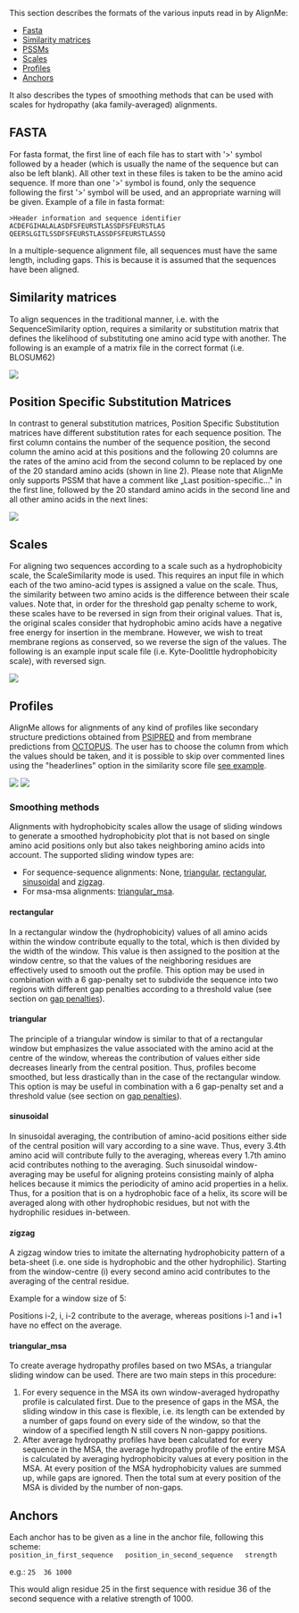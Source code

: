 This section describes the formats of the various inputs read in by AlignMe:
- [Fasta](#Fasta)
- [Similarity matrices](#Similarity-matrices) 
- [PSSMs](#Position-specific-substitution-matrices)
- [Scales](#Scales)
- [Profiles](#Profiles)  
- [Anchors](#Anchors)

It also describes the types of smoothing methods that can be used with scales for hydropathy (aka family-averaged) alignments. 

## FASTA

For fasta format, the first line of each file has to start with '>' symbol followed by a
header (which is usually the name of the sequence but can also be left
blank). All other text in these files is taken to be the amino acid
sequence. If more than one '>' symbol is found, only the sequence
following the first '>' symbol will be used, and an appropriate warning
will be given. Example of a file in fasta format:

```text
>Header information and sequence identifier
ACDEFGIHALALASDFSFEURSTLASSDFSFEURSTLAS  
QEERSLGITLSSDFSFEURSTLASSDFSFEURSTLASSQ
```

In a multiple-sequence alignment file, all sequences must have the same length, including gaps. This is because it is assumed that the sequences have been aligned.


## Similarity matrices

To align sequences in the traditional manner, i.e. with the
SequenceSimilarity option, requires a similarity or substitution matrix that defines the likelihood
of substituting one amino acid type with another. The following is an
example of a matrix file in the correct format (i.e. BLOSUM62)

![](media/blosum62.png)

## Position Specific Substitution Matrices

In contrast to general substitution matrices, Position Specific
Substitution matrices have different substitution rates for each
sequence position. The first column contains the number of the sequence
position, the second column the amino acid at this positions and the
following 20 columns are the rates of the amino acid from the second
column to be replaced by one of the 20 standard amino acids (shown in
line 2). Please note that AlignMe only supports PSSM that have a comment
like „Last position-specific\..." in the first line, followed by the 20
standard amino acids in the second line and all other amino acids in the
next lines:

![](media/pssm.png)

## Scales 

For aligning two sequences according to a scale such as a hydrophobicity
scale, the ScaleSimilarity mode is used. This requires an input file in
which each of the two amino-acid types is assigned a value on the scale.
Thus, the similarity between two amino acids is the difference between
their scale values. Note that, in order for the threshold gap penalty scheme to work, these scales have to be reversed in sign from their original values. That is, the original scales consider that hydrophobic amino acids have a negative free energy for insertion in the membrane. However, we wish to treat membrane regions as conserved, so we reverse the sign of the values. 
The following is an example input scale file (i.e. Kyte-Doolittle hydrophobicity scale), with reversed sign.

![](media/hf.png)

## Profiles

AlignMe allows for alignments of any kind of profiles like secondary
structure predictions obtained from [PSIPRED](http://bioinf.cs.ucl.ac.uk/psipred/) and from membrane
predictions from [OCTOPUS](https://octopus.cbr.su.se). The user has to choose the column from
which the values should be taken, and it is possible to skip over commented lines using the "headerlines" option in the similarity score file [see example](./Examples/prof-prof_example.md). 

![](media/ss2.png)
![](media/nnprf.png)

### Smoothing methods

Alignments with hydrophobicity scales allow the usage of sliding windows
to generate a smoothed hydrophobicity plot that is not based on
single amino acid positions only but also takes neighboring amino acids
into account. The supported sliding window types are: 
- For sequence-sequence alignments: None, [triangular](#triangular), [rectangular](#rectangular),
[sinusoidal](#sinusoidal) and [zigzag](#zigzag).
- For msa-msa alignments: [triangular_msa](#triangular_msa).

#### rectangular

In a rectangular window the (hydrophobicity) values of all amino acids
within the window contribute equally to the total, which is then divided
by the width of the window. This value is then assigned to the position
at the window centre, so that the values of the neighboring residues are
effectively used to smooth out the profile. This option may be used in
combination with a 6 gap-penalty set to subdivide the sequence into two
regions with different gap penalties according to a threshold value (see
section on [gap penalties](#Running.md)).

#### triangular

The principle of a triangular window is similar to that of a rectangular
window but emphasizes the value associated with the amino acid at the
centre of the window, whereas the contribution of values either side
decreases linearly from the central position. Thus, profiles become
smoothed, but less drastically than in the case of the rectangular
window. This option is may be useful in combination with a 6 gap-penalty
set and a threshold value (see section on [gap penalties](#Running.md)).

#### sinusoidal

In sinusoidal averaging, the contribution of amino-acid positions either
side of the central position will vary according to a sine wave. Thus,
every 3.4th amino acid will contribute fully to the averaging, whereas
every 1.7th amino acid contributes nothing to the averaging. Such
sinusoidal window-averaging may be useful for aligning proteins
consisting mainly of alpha helices because it mimics the periodicity of
amino acid properties in a helix. Thus, for a position that is on a
hydrophobic face of a helix, its score will be averaged along with other
hydrophobic residues, but not with the hydrophilic residues in-between.

#### zigzag

A zigzag window tries to imitate the alternating hydrophobicity pattern
of a beta-sheet (i.e. one side is hydrophobic and the other
hydrophilic). Starting from the window-centre (i) every second amino
acid contributes to the averaging of the central residue.

Example for a window size of 5:

Positions i-2, i, i-2 contribute to the average, whereas positions i-1
and i+1 have no effect on the average.

#### triangular_msa

To create average hydropathy profiles based on two MSAs, a triangular
sliding window can be used. There are two main steps in this procedure:
1. For every sequence in the MSA its own window-averaged hydropathy
profile is calculated first. Due to the presence of gaps in the MSA, the
sliding window in this case is flexible, i.e. its length can be extended
by a number of gaps found on every side of the window, so that the
window of a specified length N still covers N non-gappy positions.
2. After average hydropathy profiles have been calculated for every
sequence in the MSA, the average hydropathy profile of the entire MSA is
calculated by averaging hydrophobicity values at every position in the
MSA. At every position of the MSA hydrophobicity values are summed up,
while gaps are ignored. Then the total sum at every position of the MSA
is divided by the number of non-gaps.

## Anchors

Each anchor has to be given as a line in the anchor file, following this scheme:  
`position_in_first_sequence   position_in_second_sequence   strength`

e.g.: 
`25  36 1000`

This would align residue 25 in the first sequence with residue 36 of the second sequence with a relative strength of 1000.
